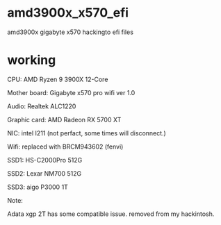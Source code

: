 # amd3900x_x570_efi
amd3900x gigabyte x570 hackingto efi files
# working

CPU: AMD Ryzen 9 3900X 12-Core 

Mother board: Gigabyte x570 pro wifi ver 1.0

Audio: Realtek ALC1220

Graphic card: AMD Radeon RX 5700 XT

NIC: intel I211 (not perfact, some times will disconnect.)

Wifi: replaced with BRCM943602 (fenvi)

SSD1: HS-C2000Pro 512G

SSD2: Lexar NM700 512G

SSD3: aigo P3000  1T

Note: 

   Adata xgp 2T has some compatible issue. removed from my hackintosh.
